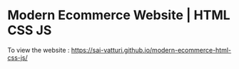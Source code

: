 # Modern Ecommerce Website | HTML CSS JS

To view the website : https://sai-vatturi.github.io/modern-ecommerce-html-css-js/
